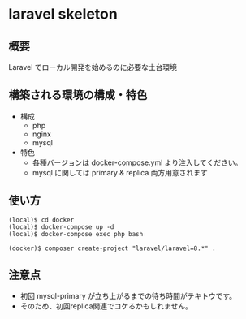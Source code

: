 # laravel skeleton

## 概要

Laravel でローカル開発を始めるのに必要な土台環境

## 構築される環境の構成・特色

* 構成
    * php
    * nginx
    * mysql
* 特色
    * 各種バージョンは docker-compose.yml より注入してください。
    * mysql に関しては primary & replica 両方用意されます

## 使い方

```
(local)$ cd docker
(local)$ docker-compose up -d
(local)$ docker-compose exec php bash

(docker)$ composer create-project "laravel/laravel=8.*" .
```

## 注意点

* 初回 mysql-primary が立ち上がるまでの待ち時間がテキトウです。
* そのため、初回replica関連でコケるかもしれません。

